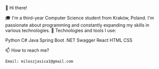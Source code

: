 👋 Hi there!

🎓 I'm a third-year Computer Science student from Kraków, Poland. I'm passionate about programming and constantly expanding my skills in various technologies.
🔧 Technologies and tools I use:

Python
C#
Java
Spring Boot
.NET
Swagger
React
HTML
CSS


📫 How to reach me?

    Email: miloszjasica1@gmail.com
